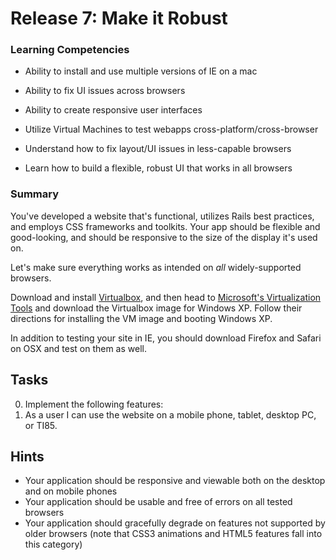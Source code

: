 # Release 7: Make it Robust

### Learning Competencies

- Ability to install and use multiple versions of IE on a mac
- Ability to fix UI issues across browsers
- Ability to create responsive user interfaces


- Utilize Virtual Machines to test webapps cross-platform/cross-browser
- Understand how to fix layout/UI issues in less-capable browsers
- Learn how to build a flexible, robust UI that works in all browsers

### Summary

You've developed a website that's functional, utilizes Rails best practices, and employs CSS frameworks and
toolkits. Your app should be flexible and good-looking, and should be responsive to the size of the display
it's used on.

Let's make sure everything works as intended on *all* widely-supported browsers.

Download and install [Virtualbox](https://www.virtualbox.org/), and then head to [Microsoft's Virtualization Tools](https://www.modern.ie/en-us/virtualization-tools#downloads) and download the Virtualbox image for Windows XP. Follow
their directions for installing the VM image and booting Windows XP.

In addition to testing your site in IE, you should download Firefox and Safari on OSX and test on them as well.

## Tasks

0. Implement the following features:
  0. As a user I can use the website on a mobile phone, tablet, desktop PC, or TI85.
  

## Hints

- Your application should be responsive and viewable both on the desktop and on mobile phones
- Your application should be usable and free of errors on all tested browsers
- Your application should gracefully degrade on features not supported by older browsers (note that CSS3 animations
and HTML5 features fall into this category)
